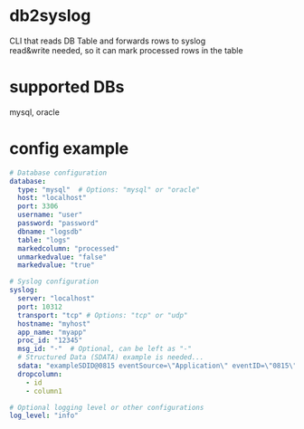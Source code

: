 # db2syslog
CLI that reads DB Table and forwards rows to syslog <br>
read&write needed, so it can mark processed rows in the table

# supported DBs
mysql, oracle

# config example
```yaml
# Database configuration
database:
  type: "mysql"  # Options: "mysql" or "oracle"
  host: "localhost"
  port: 3306
  username: "user"
  password: "password"
  dbname: "logsdb"
  table: "logs"
  markedcolumn: "processed"
  unmarkedvalue: "false"
  markedvalue: "true"

# Syslog configuration
syslog:
  server: "localhost"
  port: 10312
  transport: "tcp" # Options: "tcp" or "udp"
  hostname: "myhost"
  app_name: "myapp"
  proc_id: "12345"
  msg_id: "-"  # Optional, can be left as "-"
  # Structured Data (SDATA) example is needed...
  sdata: "exampleSDID@0815 eventSource=\"Application\" eventID=\"0815\""
  dropcolumn:
    - id
    - column1

# Optional logging level or other configurations
log_level: "info"
